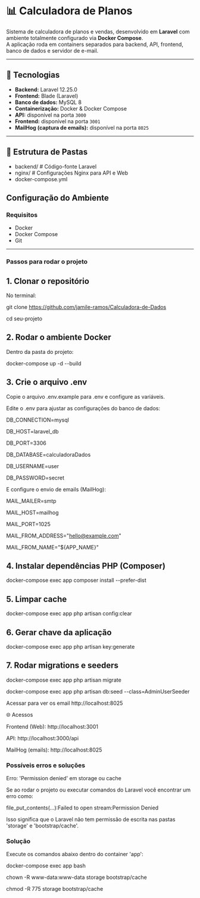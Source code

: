 # 📊 Calculadora de Planos

Sistema de calculadora de planos e vendas, desenvolvido em **Laravel** com ambiente totalmente configurado via **Docker Compose**.  
A aplicação roda em containers separados para backend, API, frontend, banco de dados e servidor de e-mail.

---

## 🚀 Tecnologias

- **Backend:** Laravel 12.25.0  
- **Frontend:** Blade (Laravel)  
- **Banco de dados:** MySQL 8  
- **Containerização:** Docker & Docker Compose  
- **API:** disponível na porta `3000`  
- **Frontend:** disponível na porta `3001`  
- **MailHog (captura de emails):** disponível na porta `8025`  

---

## 📂 Estrutura de Pastas
- backend/ # Código-fonte Laravel
- nginx/ # Configurações Nginx para API e Web
- docker-compose.yml

## Configuração do Ambiente
### Requisitos

- Docker
- Docker Compose
- Git

--- 

### Passos para rodar o projeto

## 1. Clonar o repositório
No terminal:

git clone https://github.com/jamile-ramos/Calculadora-de-Dados

cd seu-projeto

## 2. Rodar o ambiente Docker

Dentro da pasta do projeto:

docker-compose up -d --build


## 3. Crie o arquivo .env
   
Copie o arquivo .env.example para .env e configure  as variáveis.

Edite o .env para ajustar as configurações do banco de dados:

DB_CONNECTION=mysql

DB_HOST=laravel_db

DB_PORT=3306

DB_DATABASE=calculadoraDados

DB_USERNAME=user

DB_PASSWORD=secret

E configure o envio de emails (MailHog):

MAIL_MAILER=smtp

MAIL_HOST=mailhog

MAIL_PORT=1025

MAIL_FROM_ADDRESS="hello@example.com"

MAIL_FROM_NAME="${APP_NAME}"


## 4. Instalar dependências PHP (Composer)
   
docker-compose exec app composer install --prefer-dist

## 5. Limpar cache
docker-compose exec app php artisan config:clear

## 6. Gerar chave da aplicação
   
docker-compose exec app php artisan key:generate

## 7. Rodar migrations e seeders
   
docker-compose exec app php artisan migrate

docker-compose exec app php artisan db:seed --class=AdminUserSeeder

Acessar para ver os email http://localhost:8025

🌐 Acessos

Frontend (Web): http://localhost:3001

API: http://localhost:3000/api

MailHog (emails): http://localhost:8025

### Possíveis erros e soluções

Erro: 'Permission denied' em storage ou cache

Se ao rodar o projeto ou executar comandos do Laravel você encontrar um erro como:

file_put_contents(...):Failed to open stream:Permission Denied

Isso significa que o Laravel não tem permissão de escrita nas pastas 'storage' e 'bootstrap/cache'.

### Solução
Execute os comandos abaixo dentro do container 'app':

docker-compose exec app bash

chown -R www-data:www-data storage bootstrap/cache

chmod -R 775 storage bootstrap/cache


